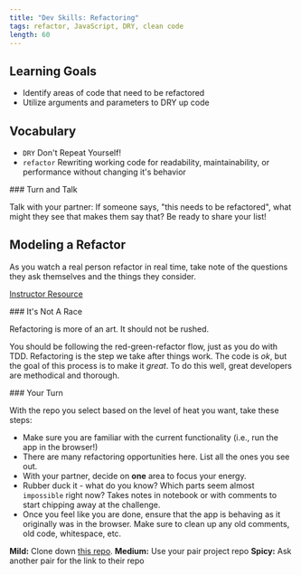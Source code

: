 ```yaml
---
title: "Dev Skills: Refactoring"
tags: refactor, JavaScript, DRY, clean code
length: 60
---
```


## Learning Goals

* Identify areas of code that need to be refactored
* Utilize arguments and parameters to DRY up code

## Vocabulary

- `DRY` Don't Repeat Yourself!
- `refactor` Rewriting working code for readability, maintainability, or performance without changing it's behavior

<section class="call-to-action">
### Turn and Talk

Talk with your partner: If someone says, "this needs to be refactored", what might they see that makes them say that? Be ready to share your list!

</section>

## Modeling a Refactor

As you watch a real person refactor in real time, take note of the questions they ask themselves and the things they consider.

[Instructor Resource](https://github.com/turingschool/front-end-keys/blob/master/module-1/lesson-plans/refactoring.md)

<section class="note">
### It's Not A Race

Refactoring is more of an art. It should not be rushed.

You should be following the red-green-refactor flow, just as you do with TDD. Refactoring is the step we take after things work. The code is _ok_, but the goal of this process is to make it _great_. To do this well, great developers are methodical and thorough.
</section>

<section class="checks-for-understanding">
### Your Turn

With the repo you select based on the level of heat you want, take these steps:
- Make sure you are familiar with the current functionality (i.e., run the app in the browser!)
- There are many refactoring opportunities here. List all the ones you see out.
- With your partner, decide on **one** area to focus your energy.
- Rubber duck it - what do you know? Which parts seem almost `impossible` right now? Takes notes in notebook or with comments to start chipping away at the challenge.
- Once you feel like you are done, ensure that the app is behaving as it originally was in the browser. Make sure to clean up any old comments, old code, whitespace, etc.

**Mild:** Clone down [this repo](https://github.com/turingschool-examples/num-guess-refactor).
**Medium:** Use your pair project repo
**Spicy:** Ask another pair for the link to their repo
</section>
